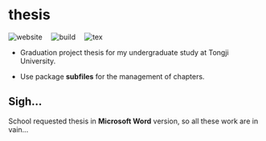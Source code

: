 # thesis

![website](https://img.shields.io/badge/version-0.1+-green.svg) &emsp;![build](https://img.shields.io/badge/build-succeeded-brightgreen.svg) &emsp;![tex](https://img.shields.io/badge/TeX-XeLaTeX-blue.svg)


* Graduation project thesis for my undergraduate study at Tongji University.

* Use package **subfiles** for the management of chapters.

## Sigh... 

School requested thesis in **Microsoft Word** version, so all these work are in vain...
